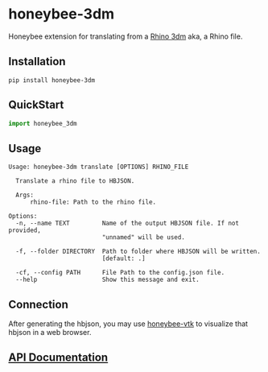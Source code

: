 
# honeybee-3dm

Honeybee extension for translating from a [Rhino 3dm](https://www.rhino3d.com/) aka,
a Rhino file.

## Installation

```console
pip install honeybee-3dm
```

## QuickStart

```python
import honeybee_3dm
```
## Usage

```console
Usage: honeybee-3dm translate [OPTIONS] RHINO_FILE

  Translate a rhino file to HBJSON.

  Args:
      rhino-file: Path to the rhino file.

Options:
  -n, --name TEXT         Name of the output HBJSON file. If not provided,
                          "unnamed" will be used.

  -f, --folder DIRECTORY  Path to folder where HBJSON will be written.
                          [default: .]

  -cf, --config PATH      File Path to the config.json file.
  --help                  Show this message and exit.
```

## Connection
After generating the hbjson, you may use
[honeybee-vtk](https://github.com/ladybug-tools/honeybee-vtk#honeybee-vtk) to visualize
that hbjson in a web browser.

## [API Documentation](http://ladybug-tools.github.io/honeybee-3dm/docs)
